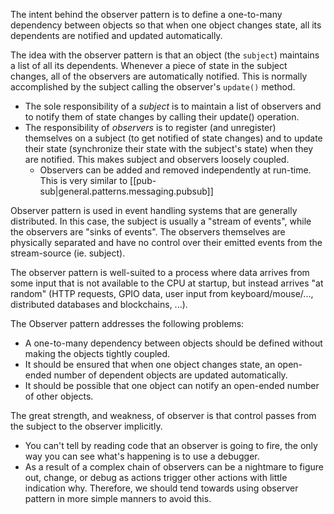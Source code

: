 
The intent behind the observer pattern is to define a one-to-many dependency between objects so that when one object changes state, all its dependents are notified and updated automatically.

The idea with the observer pattern is that an object (the `subject`) maintains a list of all its dependents. Whenever a piece of state in the subject changes, all of the observers are automatically notified. This is normally accomplished by the subject calling the observer's `update()` method.
- The sole responsibility of a *subject* is to maintain a list of observers and to notify them of state changes by calling their update() operation. 
- The responsibility of *observers* is to register (and unregister) themselves on a subject (to get notified of state changes) and to update their state (synchronize their state with the subject's state) when they are notified. This makes subject and observers loosely coupled.
    - Observers can be added and removed independently at run-time. This is very similar to [[pub-sub|general.patterns.messaging.pubsub]]

Observer pattern is used in event handling systems that are generally distributed. In this case, the subject is usually a "stream of events", while the observers are "sinks of events". The observers themselves are physically separated and have no control over their emitted events from the stream-source (ie. subject).

The observer pattern is well-suited to a process where data arrives from some input that is not available to the CPU at startup, but instead arrives "at random" (HTTP requests, GPIO data, user input from keyboard/mouse/..., distributed databases and blockchains, ...).

The Observer pattern addresses the following problems:

- A one-to-many dependency between objects should be defined without making the objects tightly coupled.
- It should be ensured that when one object changes state, an open-ended number of dependent objects are updated automatically.
- It should be possible that one object can notify an open-ended number of other objects.

The great strength, and weakness, of observer is that control passes from the subject to the observer implicitly.
- You can't tell by reading code that an observer is going to fire, the only way you can see what's happening is to use a debugger. 
- As a result of a complex chain of observers can be a nightmare to figure out, change, or debug as actions trigger other actions with little indication why. Therefore, we should tend towards using observer pattern in more simple manners to avoid this.
